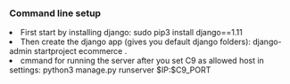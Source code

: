 <h3> Command line setup</h3>
<li>  First start by installing django: sudo pip3 install django==1.11</li>
<li>Then create the django app (gives you default django folders): django-admin startproject ecommerce . </li>
<li> cmmand for running the server after you set C9 as allowed host in settings: python3 manage.py runserver $IP:$C9_PORT </li>